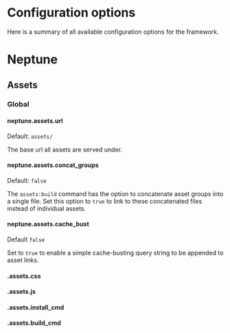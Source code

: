 # Configuration options

Here is a summary of all available configuration options for the
framework.

# Neptune

## Assets

### Global

#### neptune.assets.url

Default: `assets/`

The base url all assets are served under.

#### neptune.assets.concat_groups

Default: `false`

The `assets:build` command has the option to concatenate asset groups
into a single file. Set this option to `true` to link to these
concatenated files instead of individual assets.

#### neptune.assets.cache_bust

Default `false`

Set to `true` to enable a simple cache-busting query string to be
appended to asset links.

#### <module>.assets.css

#### <module>.assets.js

#### <module>.assets.install_cmd

#### <module>.assets.build_cmd
